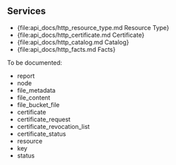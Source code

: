 Services
--------

* {file:api_docs/http_resource_type.md Resource Type}
* {file:api_docs/http_certificate.md Certificate}
* {file:api_docs/http_catalog.md Catalog}
* {file:api_docs/http_facts.md Facts}

To be documented:

* report
* node
* file_metadata
* file_content
* file_bucket_file
* certificate
* certificate_request
* certificate_revocation_list
* certificate_status
* resource
* key
* status
